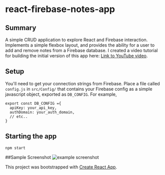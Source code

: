 # react-firebase-notes-app
## Summary
A simple CRUD application to explore React and Firebase interaction. Implements a simple flexbox layout, and provides the ability for a user to add and remove notes from a Firebase database. I created a video tutorial for building the initial version of this app here: [Link to YouTube video](https://youtu.be/-RtJroTMDf4).

## Setup
You'll need to get your connection strings from Firebase. Place a file called `config.js` in `src/Config/` that contains your Firebase config as a simple javascript object, exported as `DB_CONFIG`. For example,

```
export const DB_CONFIG ={
  apiKey: your_api_key,
  authDomain: your_auth_domain,
  // etc..
}
```

## Starting the app
`npm start`

##Sample Screenshot
![example screenshot](https://github.com/wesdoyle/react-firebase-notes-app/blob/master/src/app.JPG)



This project was bootstrapped with [Create React App](https://github.com/facebookincubator/create-react-app).
